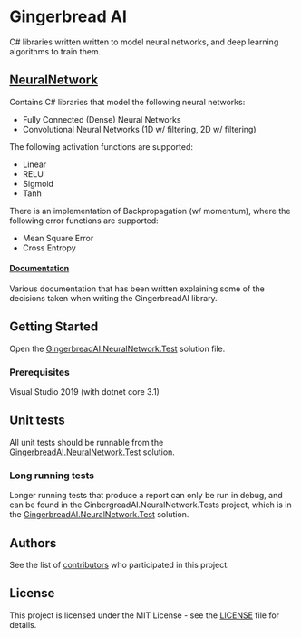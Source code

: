 # Gingerbread AI

C# libraries written written to model neural networks, and deep learning algorithms to train them.

## [NeuralNetwork](NeuralNetwork)

Contains C# libraries that model the following neural networks:

* Fully Connected (Dense) Neural Networks
* Convolutional Neural Networks (1D w/ filtering, 2D w/ filtering)

The following activation functions are supported:
* Linear
* RELU
* Sigmoid
* Tanh

There is an implementation of Backpropagation (w/ momentum), where the following error functions are supported:
* Mean Square Error
* Cross Entropy

#### [Documentation](Documentation)

Various documentation that has been written explaining some of the decisions taken when writing the GingerbreadAI library.

## Getting Started

Open the [GingerbreadAI.NeuralNetwork.Test](NeuralNetwork/GingerbreadAI.NeuralNetwork.Test.sln) solution file.

### Prerequisites

Visual Studio 2019 (with dotnet core 3.1)

## Unit tests

All unit tests should be runnable from the [GingerbreadAI.NeuralNetwork.Test](NeuralNetwork/GingerbreadAI.NeuralNetwork.Test.sln) solution.

### Long running tests

Longer running tests that produce a report can only be run in debug, and can be found in the GinbergreadAI.NeuralNetwork.Tests project, which is in the [GingerbreadAI.NeuralNetwork.Test](NeuralNetwork/GingerbreadAI.NeuralNetwork.Test.sln) solution.

## Authors

See the list of [contributors](https://github.com/benchiverton/GingerbreadAI/contributors) who participated in this project.

## License

This project is licensed under the MIT License - see the [LICENSE](LICENSE) file for details.
